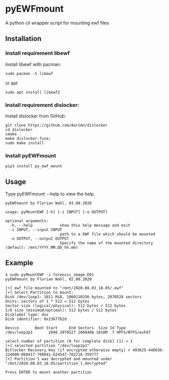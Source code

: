 # pyEWFmount
A python cli wrapper script for mounting ewf files

## Installation

### Install requirement libewf
Install libewf with pacman:
```
sudo pacman -S libewf
```
or apt
```
sudo apt install libewf2
```

### Install requirement dislocker:
Install dislocker from GitHub:
```
git clone https://github.com/Aorimn/dislocker
cd dislocker
cmake .
make dislocker-fuse;
sudo make install
```


### Install pyEWFmount
```
pip3 install py_ewf_mount
```

## Usage
Type pyEWFmount --help to view the help.
```
pyEWFmount by Florian Wahl, 03.08.2020

usage: pyMountEWF [-h] [-i INPUT] [-o OUTPUT]

optional arguments:
  -h, --help            show this help message and exit
  -i INPUT, --input INPUT
                        path to a EWF file which should be mounted
  -o OUTPUT, --output OUTPUT
                        Specify the name of the mounted directory (default: /mnt/YYYY.MM.DD_hh.mm)
```

## Example
```
$ sudo pyMountEWF -i forensic_image.E01
pyEWFmount by Florian Wahl, 02.08.2020

[+] ewf file mounted to "/mnt/2020.08.03_18.05/.ewf"
[+] Select Partition to mount:
Disk /dev/loop2: 1011 MiB, 1060110336 bytes, 2070528 sectors
Units: sectors of 1 * 512 = 512 bytes
Sector size (logical/physical): 512 bytes / 512 bytes
I/O size (minimum/optimal): 512 bytes / 512 bytes
Disklabel type: dos
Disk identifier: 0x23677b2d

Device       Boot Start     End Sectors  Size Id Type
/dev/loop2p1       2048 2070527 2068480 1010M  7 HPFS/NTFS/exFAT

select number of partition (0 for complete disk) [1] > 1
[+] selected partition "/dev/loop2p1"
Bitlocker Recovery Key (if encrypted otherwise empty) > 493625-446036-224600-068417-708841-624547-702218-359777
[+] Partition 1 was decrypted and mounted under "/mnt/2020.08.03_18.05/partition_1_decrypted"

Press ENTER to mount another partition
```